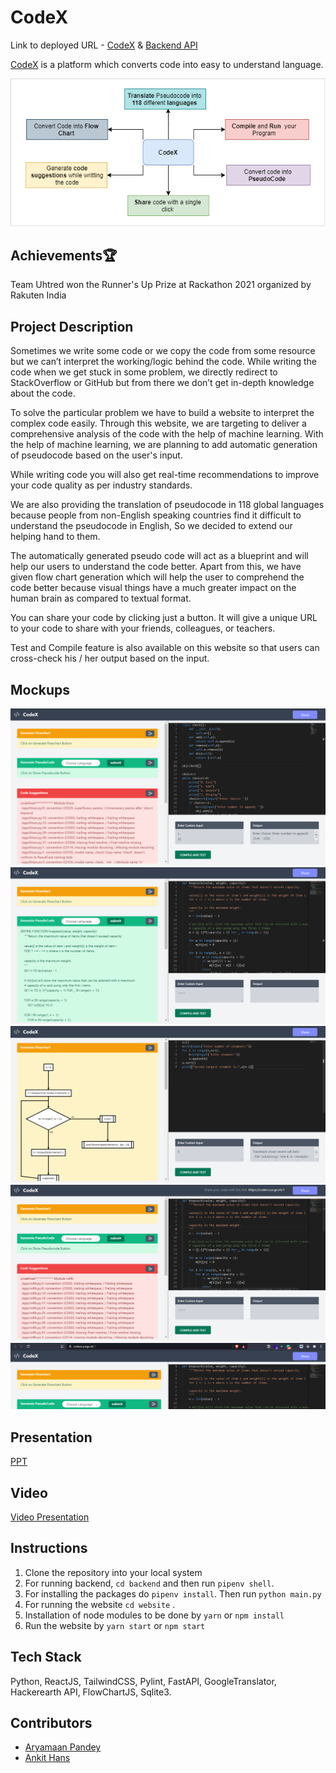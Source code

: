 # CodeX

Link to deployed URL - [CodeX](http://coderx.surge.sh) & [Backend API](https://pseudo-x.herokuapp.com/redoc)

[CodeX](http://coderx.surge.sh) is a platform which converts code into easy to understand language.

![codeX architecture](mockups/codex_architecture.png)

## Achievements🏆
Team Uhtred won the Runner's Up Prize at Rackathon 2021 organized by Rakuten India

## Project Description

Sometimes we write some code or we copy the code from some resource but we can’t interpret the working/logic behind the code. While writing the code when we get stuck in some problem, we directly redirect to StackOverflow or GitHub but from there we don’t get in-depth knowledge about the code.

To solve the particular problem we have to build a website to interpret the complex code easily. Through this website, we are targeting to deliver a comprehensive analysis of the code with the help of machine learning. With the help of machine learning, we are planning to add automatic generation of pseudocode based on the user's input.

While writing code you will also get real-time recommendations to improve your code quality as per industry standards.

We are also providing the translation of pseudocode in 118 global languages because people from non-English speaking countries find it difficult to understand the pseudocode in English, So we decided to extend our helping hand to them.

The automatically generated pseudo code will act as a blueprint and will help our users to understand the code better. Apart from this, we have given flow chart generation which will help the user to comprehend the code better because visual things have a much greater impact on the human brain as compared to textual format.

You can share your code by clicking just a button. It will give a unique URL to your code to share with your friends, colleagues, or teachers.

Test and Compile feature is also available on this website so that users can cross-check his / her output based on the input.

## Mockups

![ss1](mockups/ss1.png)
![ss1](mockups/ss3.png)
![ss1](mockups/ss4.png)
![ss1](mockups/ss5.png)
![ss1](mockups/ss6.png)

## Presentation
[PPT](https://docs.google.com/presentation/d/1R767ack-2fZx-W1FVFHRi0XrrJph0PCmLfz5FjJ0Zzk/edit?usp=sharing)

## Video
[Video Presentation](https://vimeo.com/535169076)

## Instructions

1. Clone the repository into your local system
2. For running backend, `cd backend` and then run `pipenv shell`.
3. For installing the packages do `pipenv install`. Then run `python main.py`
4. For running the website `cd website` .
5. Installation of node modules to be done by `yarn` or `npm install`
6. Run the website by `yarn start` or `npm start`

## Tech Stack

Python, ReactJS, TailwindCSS, Pylint, FastAPI, GoogleTranslator, Hackerearth API, FlowChartJS, Sqlite3.

## Contributors

- [Aryamaan Pandey](https://github.com/Aryamaan23)
- [Ankit Hans](https://github.com/ankithans)
